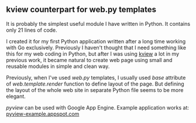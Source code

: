 ## kview counterpart for web.py templates

It is probably the simplest useful module I have written in Python. It contains
only 21 lines of code.

I created it for my first Python application written after a long time working
with Go exclusively. Previously I haven't thought that I need something like
this for my web coding in Python, but after I was using
[kview](https://github.com/ziutek/kview) a lot in my previous work, it became
natural to create web page using small and reusable modules in simple and clean
way.

Previously, when I've used *web.py* templates, I usually used *base* attribute
of *web.template.render* function to define layout of the page. But defining
the layout of the whole web site in separate Python file seems to be more
elegant.

*pyview* can be used with Google App Engine. Example application works at:
[pyview-example.appspot.com](http://pyview-example.appspot.com/)
